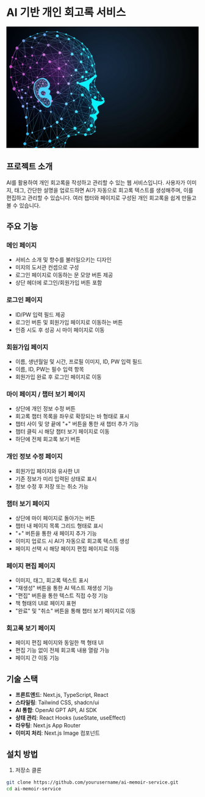 # AI 기반 개인 회고록 서비스

![회고록 서비스 로고](/public/abstract-profile.png)

## 프로젝트 소개

AI를 활용하여 개인 회고록을 작성하고 관리할 수 있는 웹 서비스입니다. 사용자가 이미지, 태그, 간단한 설명을 업로드하면 AI가 자동으로 회고록 텍스트를 생성해주며, 이를 편집하고 관리할 수 있습니다. 여러 챕터와 페이지로 구성된 개인 회고록을 쉽게 만들고 볼 수 있습니다.

## 주요 기능

### 메인 페이지

- 서비스 소개 및 향수를 불러일으키는 디자인
- 미지의 도서관 컨셉으로 구성
- 로그인 페이지로 이동하는 문 모양 버튼 제공
- 상단 헤더에 로그인/회원가입 버튼 포함

### 로그인 페이지

- ID/PW 입력 필드 제공
- 로그인 버튼 및 회원가입 페이지로 이동하는 버튼
- 인증 시도 후 성공 시 마이 페이지로 이동

### 회원가입 페이지

- 이름, 생년월일 및 시간, 프로필 이미지, ID, PW 입력 필드
- 이름, ID, PW는 필수 입력 항목
- 회원가입 완료 후 로그인 페이지로 이동

### 마이 페이지 / 챕터 보기 페이지

- 상단에 개인 정보 수정 버튼
- 회고록 챕터 목록을 좌우로 확장되는 바 형태로 표시
- 챕터 사이 및 양 끝에 "+" 버튼을 통한 새 챕터 추가 기능
- 챕터 클릭 시 해당 챕터 보기 페이지로 이동
- 하단에 전체 회고록 보기 버튼

### 개인 정보 수정 페이지

- 회원가입 페이지와 유사한 UI
- 기존 정보가 미리 입력된 상태로 표시
- 정보 수정 후 저장 또는 취소 가능

### 챕터 보기 페이지

- 상단에 마이 페이지로 돌아가는 버튼
- 챕터 내 페이지 목록 그리드 형태로 표시
- "+" 버튼을 통한 새 페이지 추가 기능
- 이미지 업로드 시 AI가 자동으로 회고록 텍스트 생성
- 페이지 선택 시 해당 페이지 편집 페이지로 이동

### 페이지 편집 페이지

- 이미지, 태그, 회고록 텍스트 표시
- "재생성" 버튼을 통한 AI 텍스트 재생성 기능
- "편집" 버튼을 통한 텍스트 직접 수정 기능
- 책 형태의 UI로 페이지 표현
- "완료" 및 "취소" 버튼을 통해 챕터 보기 페이지로 이동

### 회고록 보기 페이지

- 페이지 편집 페이지와 동일한 책 형태 UI
- 편집 기능 없이 전체 회고록 내용 열람 가능
- 페이지 간 이동 기능

## 기술 스택

- **프론트엔드**: Next.js, TypeScript, React
- **스타일링**: Tailwind CSS, shadcn/ui
- **AI 통합**: OpenAI GPT API, AI SDK
- **상태 관리**: React Hooks (useState, useEffect)
- **라우팅**: Next.js App Router
- **이미지 처리**: Next.js Image 컴포넌트

## 설치 방법

1. 저장소 클론

```bash
git clone https://github.com/yourusername/ai-memoir-service.git
cd ai-memoir-service
```



